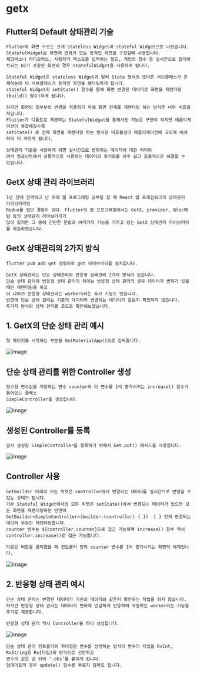# getx

## Flutter의 Default 상태관리 기술
```
Flutter의 화면 구조는 크게 stateless Widget과 stateful Widget으로 나눴습니다.
StatefulWidget은 화면에 변화가 있는 동적인 화면을 구성할때 사용합니다.
체크박스나 라디오박스, 사용자가 텍스트를 입력하는 필드, 게임의 점수 등 실시간으로 업데이트되는 UI가 포함된 화면의 경우 StatefulWidget을 사용하게 됩니다.

Stateful Widget은 stateless Widget과 달리 State 형식의 또다른 서브클래스가 존재하는데 이 서브클래스가 동적인 화면을 렌더링하게 됩니다.
stateful Widget의 setState() 함수를 통해 화면 변경된 데이터로 화면을 재렌더링(build() 함수)하게 됩니다.

하지만 화면의 일부분의 변경을 적용하기 위해 화면 전체를 재렌더링 하는 방식은 너무 비효율적입니다.
Flutter가 디폴트로 제공하는 StatefulWidget을 통해서도 기능은 구현이 되지만 애플리케이션이 복잡해질수록 
setState() 로 전체 화면을 재렌더링 하는 방식은 비효율성이 애플리케이션에 규모에 비례하여 더 커지게 됩니다.

상태관리 기술을 사용하게 되면 실시간으로 변화하는 데이터에 대한 처리와 
여러 컴포넌트에서 공통적으로 사용하는 데이터의 동기화를 아주 쉽고 효율적으로 해결할 수 있습니다.
```

## GetX 상태 관리 라이브러리
```
1년 전에 전역하고 난 후에 웹 프로그래밍 공부를 할 때 React 웹 프레임워크의 상태관리 라이브러리인
Redux를 썼던 경험이 있다. Flutter의 앱 프로그래밍에서는 GetX, provider, Bloc패턴 등의 상태관리 라이브러리가
많이 있지만 그 중에 간단한 문법과 여러가지 기능을 가지고 있는 GetX 상태관리 라이브러리를 학습하였습니다.
```

## GetX 상태관리의 2가지 방식
```
flutter pub add get 명령어로 get 라이브러리를 설치합니다.

GetX 상태관리는 단순 상태관리와 반응형 상태관리 2가지 방식이 있습니다.
단순 상태 관리와 반응형 상태 관리의 차이는 반응형 상태 관리의 경우 데이터가 변화가 있을 때만 재랜더링을 하고
더 나아가 반응형 상태관리는 workers라는 추가 기능도 있습니다.
반면에 단순 상태 관리는 기존의 데이터와 변경되는 데이터가 같은지 확인하지 않습니다.
두가지 방식의 상태 관리를 코드로 확인해보겠습니다.
```

## 1. GetX의 단순 상태 관리 예시
```
첫 페이지를 시작하는 부분을 GetMaterialApp()으로 감싸줍니다.
```
![image](https://user-images.githubusercontent.com/58906858/214228879-9d5195b9-6af4-48fb-9dba-340021b806fa.png)

## 단순 상태 관리를 위한 Controller 생성
```
정수형 변수값을 저장하는 변수 counter와 이 변수를 1씩 증가시키는 increase() 함수가 들어있는 클래스
SimpleController를 생성합니다.
```
![image](https://user-images.githubusercontent.com/58906858/214229490-fc00e0d5-07aa-410d-aef8-09bf2ee592ca.png)

## 생성된 Controller를 등록
```
앞서 생성한 SimpleController를 등록하기 위해서 Get.put() 메서드를 사용합니다.
```
![image](https://user-images.githubusercontent.com/58906858/214230462-8a9a286f-000d-4c64-b91d-09a11ada0f87.png)

## Controller 사용
```
GetBuilder 아래의 모든 위젯은 controller에서 변경되는 데이터를 실시간으로 반영할 수 있는 상태가 됩니다.
기본 Stateful Widget에서의 모든 위젯은 setState()에서 변경되는 데이터가 있으면 모든 화면을 재랜더링하는 반면에
GetBuilder<SimpleController>(builder:(controller) { })  { } 안의 변경되는 데이터 부분만 재렌더링합니다.
counter 변수는 ${controller.counter}으로 접근 가능하며 increase() 함수 역시 controller.increase()로 접근 가능합니다.

다음은 버튼을 클릭했을 때 컨트롤러 안의 counter 변수를 1씩 증가시키는 화면의 예제입니다.
```
![image](https://user-images.githubusercontent.com/58906858/214232091-8b28bf2c-35fc-4a9a-9111-470736912319.png)

## 2. 반응형 상태 관리 예시
```
단순 상태 관리는 변경된 데이터가 기존의 데이터와 같은지 확인하는 작업을 하지 않습니다.
하지만 반응형 상태 관리는 데이터의 변화에 민감하게 반응하여 작동하는 worker라는 기능을 추가로 제공합니다.

반응형 상태 관리 역시 Controller을 하나 생성합니다.
```
![image](https://user-images.githubusercontent.com/58906858/214233737-2fdc0ac2-93ad-4422-950c-dda4149feda2.png)
```
단순 상태 관리 컨트롤러와 차이점은 변수를 선언하는 방식이 변수의 타입을 RxInt, RxString등 Rx{타입}의 방식으로 선언하고 
변수의 값은 값 뒤에 ‘.obs’를 붙이게 됩니다. 
업데이트의 경우 update() 함수를 부르지 않아도 됩니다.
```
